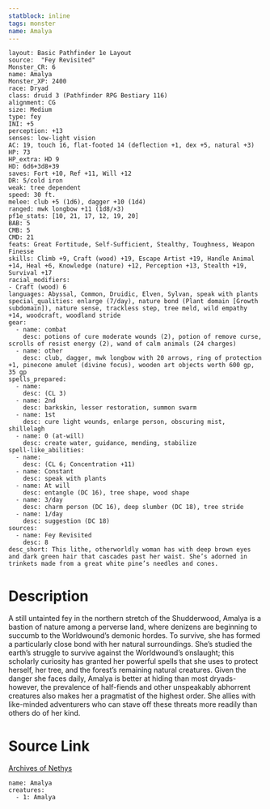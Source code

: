 ```yaml
---
statblock: inline
tags: monster
name: Amalya
---
```

```statblock
layout: Basic Pathfinder 1e Layout
source:  "Fey Revisited"
Monster_CR: 6
name: Amalya
Monster_XP: 2400
race: Dryad
class: druid 3 (Pathfinder RPG Bestiary 116)
alignment: CG
size: Medium
type: fey
INI: +5
perception: +13
senses: low-light vision
AC: 19, touch 16, flat-footed 14 (deflection +1, dex +5, natural +3)
HP: 73
HP_extra: HD 9
HD: 6d6+3d8+39
saves: Fort +10, Ref +11, Will +12
DR: 5/cold iron
weak: tree dependent
speed: 30 ft.
melee: club +5 (1d6), dagger +10 (1d4)
ranged: mwk longbow +11 (1d8/×3)
pf1e_stats: [10, 21, 17, 12, 19, 20]
BAB: 5
CMB: 5
CMD: 21
feats: Great Fortitude, Self-Sufficient, Stealthy, Toughness, Weapon Finesse
skills: Climb +9, Craft (wood) +19, Escape Artist +19, Handle Animal +14, Heal +6, Knowledge (nature) +12, Perception +13, Stealth +19, Survival +17
racial_modifiers:
- Craft (wood) 6
languages: Abyssal, Common, Druidic, Elven, Sylvan, speak with plants
special_qualities: enlarge (7/day), nature bond (Plant domain [Growth subdomain]), nature sense, trackless step, tree meld, wild empathy +14, woodcraft, woodland stride
gear:
  - name: combat
    desc: potions of cure moderate wounds (2), potion of remove curse, scrolls of resist energy (2), wand of calm animals (24 charges)
  - name: other
    desc: club, dagger, mwk longbow with 20 arrows, ring of protection +1, pinecone amulet (divine focus), wooden art objects worth 600 gp, 35 gp
spells_prepared:
  - name:
    desc: (CL 3)
  - name: 2nd
    desc: barkskin, lesser restoration, summon swarm
  - name: 1st
    desc: cure light wounds, enlarge person, obscuring mist, shillelagh
  - name: 0 (at-will)
    desc: create water, guidance, mending, stabilize
spell-like_abilities:
  - name:
    desc: (CL 6; Concentration +11)
  - name: Constant
    desc: speak with plants
  - name: At will
    desc: entangle (DC 16), tree shape, wood shape
  - name: 3/day
    desc: charm person (DC 16), deep slumber (DC 18), tree stride
  - name: 1/day
    desc: suggestion (DC 18)
sources:
  - name: Fey Revisited
    desc: 8
desc_short: This lithe, otherworldly woman has with deep brown eyes and dark green hair that cascades past her waist. She’s adorned in trinkets made from a great white pine’s needles and cones. 
```
# Description
A still untainted fey in the northern stretch of the Shudderwood, Amalya is a bastion of nature among a perverse land, where denizens are beginning to succumb to the Worldwound’s demonic hordes. To survive, she has formed a particularly close bond with her natural surroundings. She’s studied the earth’s struggle to survive against the Worldwound’s onslaught; this scholarly curiosity has granted her powerful spells that she uses to protect herself, her tree, and the forest’s remaining natural creatures. Given the danger she faces daily, Amalya is better at hiding than most dryads-however, the prevalence of half-fiends and other unspeakably abhorrent creatures also makes her a pragmatist of the highest order. She allies with like-minded adventurers who can stave off these threats more readily than others do of her kind.
# Source Link
[Archives of Nethys](https://aonprd.com/MonsterDisplay.aspx?ItemName=Amalya)
```encounter-table
name: Amalya
creatures:
  - 1: Amalya
```
